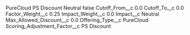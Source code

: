 <?xml version="1.0" encoding="UTF-8"?>
<CustomMetadata xmlns="http://soap.sforce.com/2006/04/metadata" xmlns:xsi="http://www.w3.org/2001/XMLSchema-instance" xmlns:xsd="http://www.w3.org/2001/XMLSchema">
    <label>PureCloud PS Discount Neutral</label>
    <protected>false</protected>
    <values>
        <field>Cutoff_From__c</field>
        <value xsi:type="xsd:double">0.0</value>
    </values>
    <values>
        <field>Cutoff_To__c</field>
        <value xsi:type="xsd:double">0.0</value>
    </values>
    <values>
        <field>Factor_Weight__c</field>
        <value xsi:type="xsd:double">0.25</value>
    </values>
    <values>
        <field>Impact_Weight__c</field>
        <value xsi:type="xsd:double">0.0</value>
    </values>
    <values>
        <field>Impact__c</field>
        <value xsi:type="xsd:string">Neutral</value>
    </values>
    <values>
        <field>Max_Allowed_Discount__c</field>
        <value xsi:type="xsd:double">0.0</value>
    </values>
    <values>
        <field>Offering_Type__c</field>
        <value xsi:type="xsd:string">PureCloud</value>
    </values>
    <values>
        <field>Scoring_Adjustment_Factor__c</field>
        <value xsi:type="xsd:string">PS Discount</value>
    </values>
</CustomMetadata>
